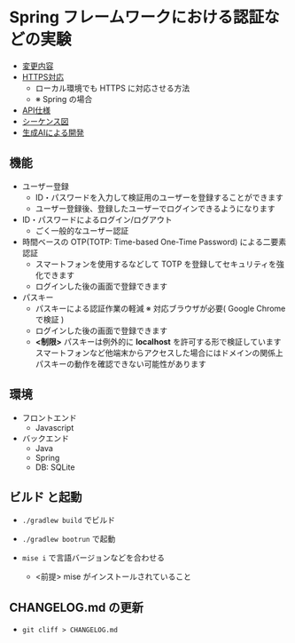 # Spring フレームワークにおける認証などの実験

- [変更内容](./CHANGELOG.md)
- [HTTPS対応](./docs/mkcert.md)
    - ローカル環境でも HTTPS に対応させる方法
    - ※ Spring の場合
- [API仕様](./docs/api_usage.md)
- [シーケンス図](./docs/sequence.md)
- [生成AIによる開発](./docs/ai.md)

## 機能

- ユーザー登録
    - ID・パスワードを入力して検証用のユーザーを登録することができます
    - ユーザー登録後、登録したユーザーでログインできるようになります
- ID・パスワードによるログイン/ログアウト
    - ごく一般的なユーザー認証
- 時間ベースの OTP(TOTP: Time-based One-Time Password) による二要素認証
    - スマートフォンを使用するなどして TOTP を登録してセキュリティを強化できます
    - ログインした後の画面で登録できます
- パスキー
    - パスキーによる認証作業の軽減 ※ 対応ブラウザが必要( Google Chrome で検証 )
    - ログインした後の画面で登録できます
    - **<制限>** パスキーは例外的に **localhost** を許可する形で検証しています
      スマートフォンなど他端末からアクセスした場合にはドメインの関係上パスキーの動作を確認できない可能性があります

## 環境

- フロントエンド
    - Javascript
- バックエンド
    - Java
    - Spring
    - DB: SQLite

## ビルド と起動

- `./gradlew build` でビルド

- `./gradlew bootrun` で起動

- `mise i` で言語バージョンなどを合わせる
    - <前提> mise がインストールされていること

## CHANGELOG.md の更新

- `git cliff > CHANGELOG.md`
